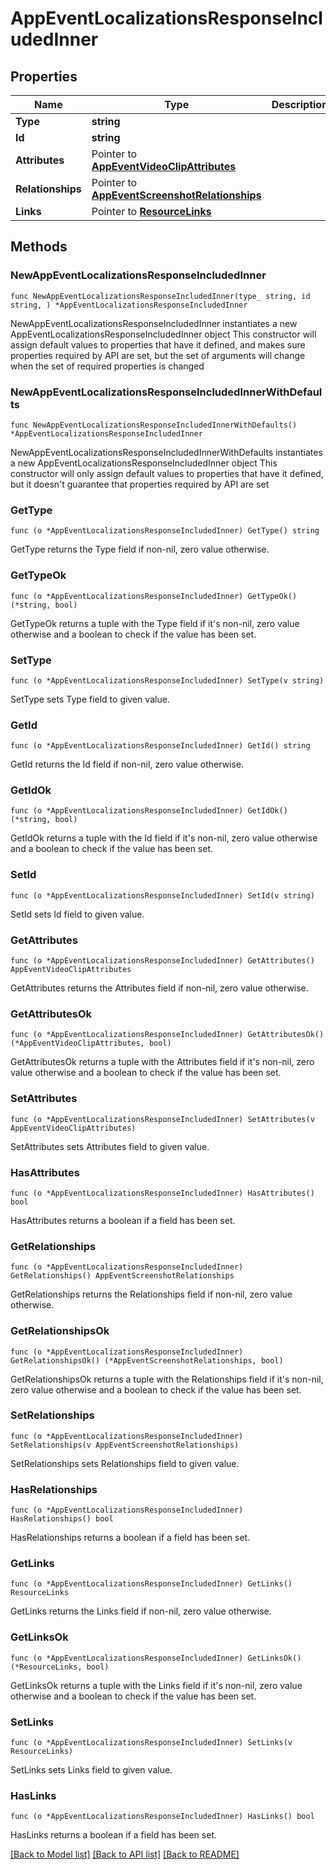 # AppEventLocalizationsResponseIncludedInner

## Properties

Name | Type | Description | Notes
------------ | ------------- | ------------- | -------------
**Type** | **string** |  | 
**Id** | **string** |  | 
**Attributes** | Pointer to [**AppEventVideoClipAttributes**](AppEventVideoClipAttributes.md) |  | [optional] 
**Relationships** | Pointer to [**AppEventScreenshotRelationships**](AppEventScreenshotRelationships.md) |  | [optional] 
**Links** | Pointer to [**ResourceLinks**](ResourceLinks.md) |  | [optional] 

## Methods

### NewAppEventLocalizationsResponseIncludedInner

`func NewAppEventLocalizationsResponseIncludedInner(type_ string, id string, ) *AppEventLocalizationsResponseIncludedInner`

NewAppEventLocalizationsResponseIncludedInner instantiates a new AppEventLocalizationsResponseIncludedInner object
This constructor will assign default values to properties that have it defined,
and makes sure properties required by API are set, but the set of arguments
will change when the set of required properties is changed

### NewAppEventLocalizationsResponseIncludedInnerWithDefaults

`func NewAppEventLocalizationsResponseIncludedInnerWithDefaults() *AppEventLocalizationsResponseIncludedInner`

NewAppEventLocalizationsResponseIncludedInnerWithDefaults instantiates a new AppEventLocalizationsResponseIncludedInner object
This constructor will only assign default values to properties that have it defined,
but it doesn't guarantee that properties required by API are set

### GetType

`func (o *AppEventLocalizationsResponseIncludedInner) GetType() string`

GetType returns the Type field if non-nil, zero value otherwise.

### GetTypeOk

`func (o *AppEventLocalizationsResponseIncludedInner) GetTypeOk() (*string, bool)`

GetTypeOk returns a tuple with the Type field if it's non-nil, zero value otherwise
and a boolean to check if the value has been set.

### SetType

`func (o *AppEventLocalizationsResponseIncludedInner) SetType(v string)`

SetType sets Type field to given value.


### GetId

`func (o *AppEventLocalizationsResponseIncludedInner) GetId() string`

GetId returns the Id field if non-nil, zero value otherwise.

### GetIdOk

`func (o *AppEventLocalizationsResponseIncludedInner) GetIdOk() (*string, bool)`

GetIdOk returns a tuple with the Id field if it's non-nil, zero value otherwise
and a boolean to check if the value has been set.

### SetId

`func (o *AppEventLocalizationsResponseIncludedInner) SetId(v string)`

SetId sets Id field to given value.


### GetAttributes

`func (o *AppEventLocalizationsResponseIncludedInner) GetAttributes() AppEventVideoClipAttributes`

GetAttributes returns the Attributes field if non-nil, zero value otherwise.

### GetAttributesOk

`func (o *AppEventLocalizationsResponseIncludedInner) GetAttributesOk() (*AppEventVideoClipAttributes, bool)`

GetAttributesOk returns a tuple with the Attributes field if it's non-nil, zero value otherwise
and a boolean to check if the value has been set.

### SetAttributes

`func (o *AppEventLocalizationsResponseIncludedInner) SetAttributes(v AppEventVideoClipAttributes)`

SetAttributes sets Attributes field to given value.

### HasAttributes

`func (o *AppEventLocalizationsResponseIncludedInner) HasAttributes() bool`

HasAttributes returns a boolean if a field has been set.

### GetRelationships

`func (o *AppEventLocalizationsResponseIncludedInner) GetRelationships() AppEventScreenshotRelationships`

GetRelationships returns the Relationships field if non-nil, zero value otherwise.

### GetRelationshipsOk

`func (o *AppEventLocalizationsResponseIncludedInner) GetRelationshipsOk() (*AppEventScreenshotRelationships, bool)`

GetRelationshipsOk returns a tuple with the Relationships field if it's non-nil, zero value otherwise
and a boolean to check if the value has been set.

### SetRelationships

`func (o *AppEventLocalizationsResponseIncludedInner) SetRelationships(v AppEventScreenshotRelationships)`

SetRelationships sets Relationships field to given value.

### HasRelationships

`func (o *AppEventLocalizationsResponseIncludedInner) HasRelationships() bool`

HasRelationships returns a boolean if a field has been set.

### GetLinks

`func (o *AppEventLocalizationsResponseIncludedInner) GetLinks() ResourceLinks`

GetLinks returns the Links field if non-nil, zero value otherwise.

### GetLinksOk

`func (o *AppEventLocalizationsResponseIncludedInner) GetLinksOk() (*ResourceLinks, bool)`

GetLinksOk returns a tuple with the Links field if it's non-nil, zero value otherwise
and a boolean to check if the value has been set.

### SetLinks

`func (o *AppEventLocalizationsResponseIncludedInner) SetLinks(v ResourceLinks)`

SetLinks sets Links field to given value.

### HasLinks

`func (o *AppEventLocalizationsResponseIncludedInner) HasLinks() bool`

HasLinks returns a boolean if a field has been set.


[[Back to Model list]](../README.md#documentation-for-models) [[Back to API list]](../README.md#documentation-for-api-endpoints) [[Back to README]](../README.md)


